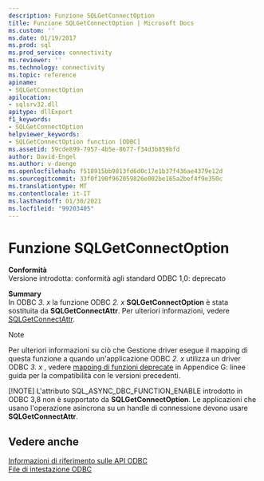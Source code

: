 ```yaml
---
description: Funzione SQLGetConnectOption
title: Funzione SQLGetConnectOption | Microsoft Docs
ms.custom: ''
ms.date: 01/19/2017
ms.prod: sql
ms.prod_service: connectivity
ms.reviewer: ''
ms.technology: connectivity
ms.topic: reference
apiname:
- SQLGetConnectOption
apilocation:
- sqlsrv32.dll
apitype: dllExport
f1_keywords:
- SQLGetConnectOption
helpviewer_keywords:
- SQLGetConnectOption function [ODBC]
ms.assetid: 59cde899-7957-4b5e-8677-f34d3b859bfd
author: David-Engel
ms.author: v-daenge
ms.openlocfilehash: f518915bb9813fd6d0c17e1b37f436ae4379e12d
ms.sourcegitcommit: 33f0f190f962059826e002be165a2bef4f9e350c
ms.translationtype: MT
ms.contentlocale: it-IT
ms.lasthandoff: 01/30/2021
ms.locfileid: "99203405"
---
```

# <a name="sqlgetconnectoption-function"></a>Funzione SQLGetConnectOption
**Conformità**  
 Versione introdotta: conformità agli standard ODBC 1,0: deprecato  
  
 **Summary**  
 In ODBC *3. x* la funzione ODBC *2. x* **SQLGetConnectOption** è stata sostituita da **SQLGetConnectAttr**. Per ulteriori informazioni, vedere [SQLGetConnectAttr](../../../odbc/reference/syntax/sqlgetconnectattr-function.md).  
  
> [!NOTE]
>  Per ulteriori informazioni su ciò che Gestione driver esegue il mapping di questa funzione a quando un'applicazione ODBC *2. x* utilizza un driver ODBC *3. x* , vedere [mapping di funzioni deprecate](../../../odbc/reference/appendixes/mapping-deprecated-functions.md) in Appendice G: linee guida per la compatibilità con le versioni precedenti.  
> 
> [!NOTE]
>  L'attributo SQL_ASYNC_DBC_FUNCTION_ENABLE introdotto in ODBC 3,8 non è supportato da **SQLGetConnectOption**. Le applicazioni che usano l'operazione asincrona su un handle di connessione devono usare **SQLGetConnectAttr**.  
  
## <a name="see-also"></a>Vedere anche  
 [Informazioni di riferimento sulle API ODBC](../../../odbc/reference/syntax/odbc-api-reference.md)   
 [File di intestazione ODBC](../../../odbc/reference/install/odbc-header-files.md)
